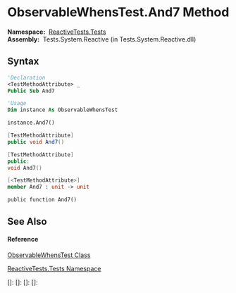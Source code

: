# ObservableWhensTest.And7 Method

**Namespace:**  [ReactiveTests.Tests](ReactiveTests.Tests\ReactiveTests.Tests.md)  
**Assembly:**  Tests.System.Reactive (in Tests.System.Reactive.dll)

## Syntax

```vb
'Declaration
<TestMethodAttribute> _
Public Sub And7
```

```vb
'Usage
Dim instance As ObservableWhensTest

instance.And7()
```

```csharp
[TestMethodAttribute]
public void And7()
```

```c++
[TestMethodAttribute]
public:
void And7()
```

```fsharp
[<TestMethodAttribute>]
member And7 : unit -> unit 
```

```jscript
public function And7()
```

## See Also

#### Reference

[ObservableWhensTest Class](ObservableWhensTest\ObservableWhensTest.md)

[ReactiveTests.Tests Namespace](ReactiveTests.Tests\ReactiveTests.Tests.md)

[]: 
[]: 
[]: 
[]: 